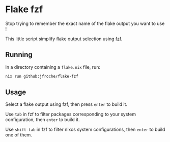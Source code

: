 # Flake fzf

Stop trying to remember the exact name of the flake output you want to use !

This little script simplify flake output selection using [fzf](https://github.com/junegunn/fzf/).

## Running

In a directory containing a `flake.nix` file, run:

```bash
nix run github:jfroche/flake-fzf
```

## Usage

Select a flake output using fzf, then press `enter` to build it.

Use `tab` in fzf to filter packages corresponding to your system configuration, then `enter` to build it.

Use `shift-tab` in fzf to filter nixos system configurations, then `enter` to build one of them.
